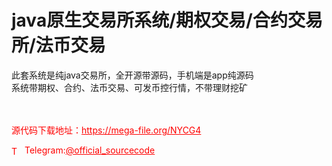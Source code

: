 # java原生交易所系统/期权交易/合约交易所/法币交易

此套系统是纯java交易所，全开源带源码，手机端是app纯源码<br>系统带期权、合约、法币交易、可发币控行情，不带理财挖矿<br><br><br>


<p style="color: red;">源代码下载地址：<a href="https://mega-file.org/NYCG4" style="color: red;">https://mega-file.org/NYCG4</a></p><p style="color: red;"><img src="https://cdn-icons-png.flaticon.com/512/2111/2111646.png" alt="Telegram Icon" style="width: 16px; vertical-align: middle; margin-right: 5px;">Telegram:<a href="https://t.me/official_sourcecode" style="color: red;">@official_sourcecode</a></p>